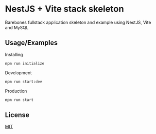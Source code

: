 # NestJS + Vite stack skeleton

Barebones fullstack application skeleton and example using NestJS, Vite and MySQL


## Usage/Examples
Installing
```sh
npm run initialize
```
Development
```sh
npm run start:dev
```
Production
```sh
npm run start
```


## License

[MIT](https://choosealicense.com/licenses/mit/)